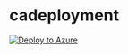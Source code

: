 # cadeployment
[![Deploy to Azure](https://aka.ms/deploytoazurebutton)](https://portal.azure.com/#create/Microsoft.Template/uri/https%3A%2F%2Fraw.githubusercontent.com%2Fharaldhascht%2Fcadeployment%2Fmain%2Fdeployment.json)
